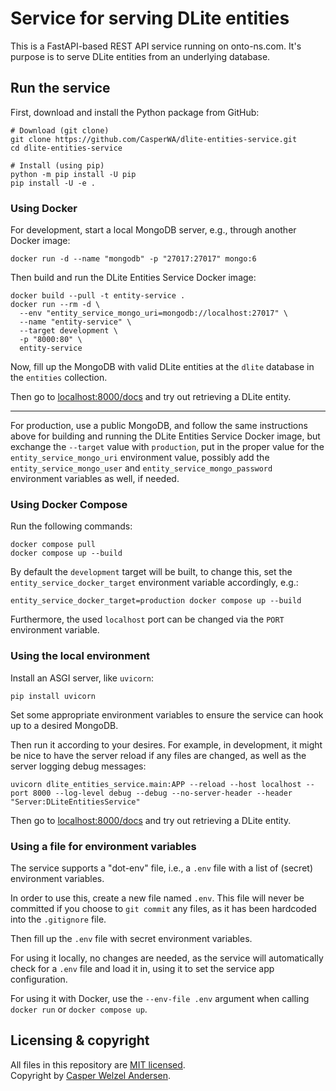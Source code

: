 # Service for serving DLite entities

This is a FastAPI-based REST API service running on onto-ns.com.
It's purpose is to serve DLite entities from an underlying database.

## Run the service

First, download and install the Python package from GitHub:

```shell
# Download (git clone)
git clone https://github.com/CasperWA/dlite-entities-service.git
cd dlite-entities-service

# Install (using pip)
python -m pip install -U pip
pip install -U -e .
```

### Using Docker

For development, start a local MongoDB server, e.g., through another Docker image:

```shell
docker run -d --name "mongodb" -p "27017:27017" mongo:6
```

Then build and run the DLite Entities Service Docker image:

```shell
docker build --pull -t entity-service .
docker run --rm -d \
  --env "entity_service_mongo_uri=mongodb://localhost:27017" \
  --name "entity-service" \
  --target development \
  -p "8000:80" \
  entity-service
```

Now, fill up the MongoDB with valid DLite entities at the `dlite` database in the `entities` collection.

Then go to [localhost:8000/docs](http://localhost:8000/docs) and try out retrieving a DLite entity.

---

For production, use a public MongoDB, and follow the same instructions above for building and running the DLite Entities Service Docker image, but exchange the `--target` value with `production`, put in the proper value for the `entity_service_mongo_uri` environment value, possibly add the `entity_service_mongo_user` and `entity_service_mongo_password` environment variables as well, if needed.

### Using Docker Compose

Run the following commands:

```shell
docker compose pull
docker compose up --build
```

By default the `development` target will be built, to change this, set the `entity_service_docker_target` environment variable accordingly, e.g.:

```shell
entity_service_docker_target=production docker compose up --build
```

Furthermore, the used `localhost` port can be changed via the `PORT` environment variable.

### Using the local environment

Install an ASGI server, like `uvicorn`:

```shell
pip install uvicorn
```

Set some appropriate environment variables to ensure the service can hook up to a desired MongoDB.

Then run it according to your desires.
For example, in development, it might be nice to have the server reload if any files are changed, as well as the server logging debug messages:

```shell
uvicorn dlite_entities_service.main:APP --reload --host localhost --port 8000 --log-level debug --debug --no-server-header --header "Server:DLiteEntitiesService"
```

Then go to [localhost:8000/docs](http://localhost:8000/docs) and try out retrieving a DLite entity.

### Using a file for environment variables

The service supports a "dot-env" file, i.e., a `.env` file with a list of (secret) environment variables.

In order to use this, create a new file named `.env`.
This file will never be committed if you choose to `git commit` any files, as it has been hardcoded into the `.gitignore` file.

Then fill up the `.env` file with secret environment variables.

For using it locally, no changes are needed, as the service will automatically check for a `.env` file and load it in, using it to set the service app configuration.

For using it with Docker, use the `--env-file .env` argument when calling `docker run` or `docker compose up`.

## Licensing & copyright

All files in this repository are [MIT licensed](LICENSE).  
Copyright by [Casper Welzel Andersen](https://github.com/CasperWA).
